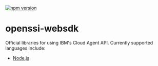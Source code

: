 [![npm version](https://badge.fury.io/js/openssi-websdk.svg)](https://badge.fury.io/js/openssi-websdk)

# openssi-websdk

Official libraries for using IBM's Cloud Agent API.  Currently supported languages include:

- [Node.js](nodejs/README.md)
